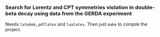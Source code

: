 ### Search for Lorentz and CPT symmetries violation in double-beta decay using data from the GERDA experiment ###

Needs `latekmk`, `pdflatex` and `lualatex`. Then just `make` to compile the project.
